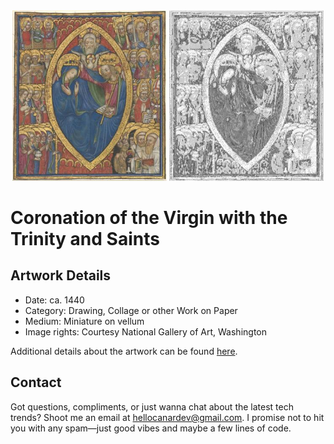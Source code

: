 <html>

<div align="center">
    <img width="49%" src="artwork.jpg" alt="artwork"/>
    <img width="49%" src="ascii_artwork.jpg" alt="artwork ASCII"/>
</div>

# Coronation of the Virgin with the Trinity  and Saints

## Artwork Details

- Date: ca. 1440
- Category: Drawing, Collage or other Work on Paper
- Medium: Miniature on vellum
- Image rights: Courtesy National Gallery of Art, Washington

Additional details about the artwork can be found [here](https://www.artsy.net/artwork/olivetan-master-coronation-of-the-virgin-with-the-trinity-and-saints).

## Contact

Got questions, compliments, or just wanna chat about the latest tech trends? Shoot me an email
at [hellocanardev@gmail.com](mailto:hellocanardev@gmail.com). I promise not to hit you with any spam—just good vibes and
maybe a few lines of code.

</html>

